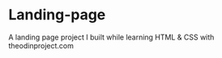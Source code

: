 # Landing-page
A landing page project I built while learning HTML &amp; CSS with theodinproject.com
